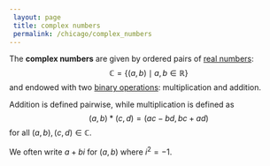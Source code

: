 ```yaml
---
 layout: page
 title: complex numbers
 permalink: /chicago/complex_numbers
---
```

The **complex numbers** are given by ordered pairs of [real numbers](https://defsmath.github.io/DefsMath/real_numbers): $$\mathbb C = \{(a,b)\mid a,b\in \mathbb R\}$$ and endowed with two [binary operations](https://defsmath.github.io/DefsMath/binary_operation): multiplication and addition. 

Addition is defined pairwise, while multiplication is defined as $$(a,b)*(c,d) = (ac-bd,bc+ad)$$ for all $(a,b),(c,d) \in \mathbb C$. 

We often write $a+bi$ for $(a,b)$ where $i^2=-1$. 